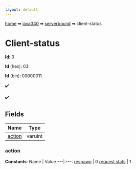 ```yaml
---
layout: default
---
```


[home](/) ➡ [java340](/protocol/java340) ➡ [serverbound](/protocol/java340/serverbound) ➡ client-status

# Client-status

**Id**: 3

**Id** (hex): 03

**Id** (bin): 00000011

✔️

✔️

## Fields

Name | Type
---|---
[action](#action) | varuint

### action

**Constants**:
Name | Value
---|:---:
[respawn](action_respawn) | 0
[request stats](action_request-stats) | 1

